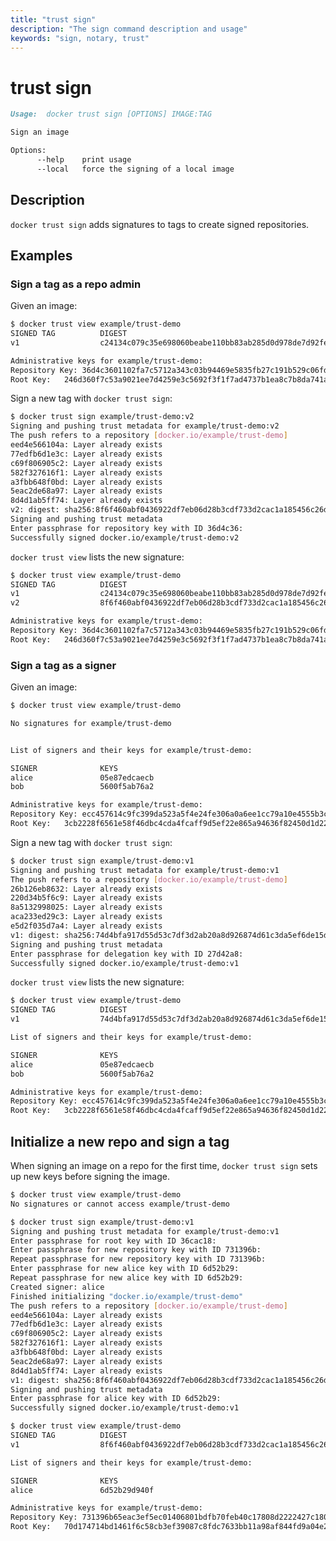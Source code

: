 ```yaml
---
title: "trust sign"
description: "The sign command description and usage"
keywords: "sign, notary, trust"
---
```


<!-- This file is maintained within the docker/cli GitHub
     repository at https://github.com/docker/cli/. Make all
     pull requests against that repo. If you see this file in
     another repository, consider it read-only there, as it will
     periodically be overwritten by the definitive file. Pull
     requests which include edits to this file in other repositories
     will be rejected.
-->

# trust sign

```markdown
Usage:  docker trust sign [OPTIONS] IMAGE:TAG

Sign an image

Options:
      --help    print usage
      --local   force the signing of a local image

```

## Description

`docker trust sign` adds signatures to tags to create signed repositories.

## Examples

### Sign a tag as a repo admin

Given an image:

```bash
$ docker trust view example/trust-demo
SIGNED TAG          DIGEST                                                             SIGNERS
v1                  c24134c079c35e698060beabe110bb83ab285d0d978de7d92fed2c8c83570a41   (Repo Admin)

Administrative keys for example/trust-demo:
Repository Key:	36d4c3601102fa7c5712a343c03b94469e5835fb27c191b529c06fd19c14a942
Root Key:	246d360f7c53a9021ee7d4259e3c5692f3f1f7ad4737b1ea8c7b8da741ad980b
```

Sign a new tag with `docker trust sign`:

```bash
$ docker trust sign example/trust-demo:v2
Signing and pushing trust metadata for example/trust-demo:v2
The push refers to a repository [docker.io/example/trust-demo]
eed4e566104a: Layer already exists
77edfb6d1e3c: Layer already exists
c69f806905c2: Layer already exists
582f327616f1: Layer already exists
a3fbb648f0bd: Layer already exists
5eac2de68a97: Layer already exists
8d4d1ab5ff74: Layer already exists
v2: digest: sha256:8f6f460abf0436922df7eb06d28b3cdf733d2cac1a185456c26debbff0839c56 size: 1787
Signing and pushing trust metadata
Enter passphrase for repository key with ID 36d4c36:
Successfully signed docker.io/example/trust-demo:v2
```

`docker trust view` lists the new signature:

```bash
$ docker trust view example/trust-demo
SIGNED TAG          DIGEST                                                             SIGNERS
v1                  c24134c079c35e698060beabe110bb83ab285d0d978de7d92fed2c8c83570a41   (Repo Admin)
v2                  8f6f460abf0436922df7eb06d28b3cdf733d2cac1a185456c26debbff0839c56   (Repo Admin)

Administrative keys for example/trust-demo:
Repository Key:	36d4c3601102fa7c5712a343c03b94469e5835fb27c191b529c06fd19c14a942
Root Key:	246d360f7c53a9021ee7d4259e3c5692f3f1f7ad4737b1ea8c7b8da741ad980b
```

### Sign a tag as a signer

Given an image:

```bash
$ docker trust view example/trust-demo

No signatures for example/trust-demo


List of signers and their keys for example/trust-demo:

SIGNER              KEYS
alice               05e87edcaecb
bob                 5600f5ab76a2

Administrative keys for example/trust-demo:
Repository Key:	ecc457614c9fc399da523a5f4e24fe306a0a6ee1cc79a10e4555b3c6ab02f71e
Root Key:	3cb2228f6561e58f46dbc4cda4fcaff9d5ef22e865a94636f82450d1d2234949
```

Sign a new tag with `docker trust sign`:

```bash
$ docker trust sign example/trust-demo:v1
Signing and pushing trust metadata for example/trust-demo:v1
The push refers to a repository [docker.io/example/trust-demo]
26b126eb8632: Layer already exists
220d34b5f6c9: Layer already exists
8a5132998025: Layer already exists
aca233ed29c3: Layer already exists
e5d2f035d7a4: Layer already exists
v1: digest: sha256:74d4bfa917d55d53c7df3d2ab20a8d926874d61c3da5ef6de15dd2654fc467c4 size: 1357
Signing and pushing trust metadata
Enter passphrase for delegation key with ID 27d42a8:
Successfully signed docker.io/example/trust-demo:v1
```

`docker trust view` lists the new signature:

```bash
$ docker trust view example/trust-demo
SIGNED TAG          DIGEST                                                             SIGNERS
v1                  74d4bfa917d55d53c7df3d2ab20a8d926874d61c3da5ef6de15dd2654fc467c4   alice

List of signers and their keys for example/trust-demo:

SIGNER              KEYS
alice               05e87edcaecb
bob                 5600f5ab76a2

Administrative keys for example/trust-demo:
Repository Key:	ecc457614c9fc399da523a5f4e24fe306a0a6ee1cc79a10e4555b3c6ab02f71e
Root Key:	3cb2228f6561e58f46dbc4cda4fcaff9d5ef22e865a94636f82450d1d2234949
```

## Initialize a new repo and sign a tag

When signing an image on a repo for the first time, `docker trust sign` sets up new keys before signing the image.

```bash
$ docker trust view example/trust-demo
No signatures or cannot access example/trust-demo
```

```bash
$ docker trust sign example/trust-demo:v1
Signing and pushing trust metadata for example/trust-demo:v1
Enter passphrase for root key with ID 36cac18:
Enter passphrase for new repository key with ID 731396b:
Repeat passphrase for new repository key with ID 731396b:
Enter passphrase for new alice key with ID 6d52b29:
Repeat passphrase for new alice key with ID 6d52b29:
Created signer: alice
Finished initializing "docker.io/example/trust-demo"
The push refers to a repository [docker.io/example/trust-demo]
eed4e566104a: Layer already exists
77edfb6d1e3c: Layer already exists
c69f806905c2: Layer already exists
582f327616f1: Layer already exists
a3fbb648f0bd: Layer already exists
5eac2de68a97: Layer already exists
8d4d1ab5ff74: Layer already exists
v1: digest: sha256:8f6f460abf0436922df7eb06d28b3cdf733d2cac1a185456c26debbff0839c56 size: 1787
Signing and pushing trust metadata
Enter passphrase for alice key with ID 6d52b29:
Successfully signed docker.io/example/trust-demo:v1
```

```bash
$ docker trust view example/trust-demo
SIGNED TAG          DIGEST                                                             SIGNERS
v1                  8f6f460abf0436922df7eb06d28b3cdf733d2cac1a185456c26debbff0839c56   alice

List of signers and their keys for example/trust-demo:

SIGNER              KEYS
alice               6d52b29d940f

Administrative keys for example/trust-demo:
Repository Key:	731396b65eac3ef5ec01406801bdfb70feb40c17808d2222427c18046eb63beb
Root Key:	70d174714bd1461f6c58cb3ef39087c8fdc7633bb11a98af844fd9a04e208103
```

